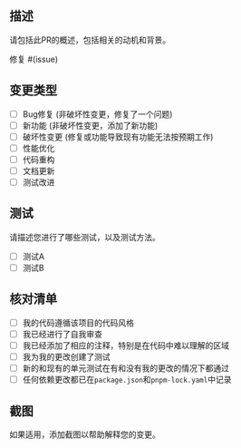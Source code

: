 ## 描述

请包括此PR的概述，包括相关的动机和背景。

修复 #(issue)

## 变更类型

- [ ] Bug修复 (非破坏性变更，修复了一个问题)
- [ ] 新功能 (非破坏性变更，添加了新功能)
- [ ] 破坏性变更 (修复或功能导致现有功能无法按预期工作)
- [ ] 性能优化
- [ ] 代码重构
- [ ] 文档更新
- [ ] 测试改进

## 测试

请描述您进行了哪些测试，以及测试方法。

- [ ] 测试A
- [ ] 测试B

## 核对清单

- [ ] 我的代码遵循该项目的代码风格
- [ ] 我已经进行了自我审查
- [ ] 我已经添加了相应的注释，特别是在代码中难以理解的区域
- [ ] 我为我的更改创建了测试
- [ ] 新的和现有的单元测试在有和没有我的更改的情况下都通过
- [ ] 任何依赖更改都已在`package.json`和`pnpm-lock.yaml`中记录

## 截图
如果适用，添加截图以帮助解释您的变更。 